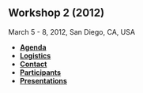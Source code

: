 
## **Workshop 2 (2012)**

March 5 - 8, 2012,  San Diego, CA,  USA

+ **[Agenda](presentations/Workshop-agenda.pdf?raw=true)**
+ **[Logistics](logistics.md)**
+ **[Contact](contact.md)**
+ **[Participants](participants.md)**
+ **[Presentations](presentations.md)**
